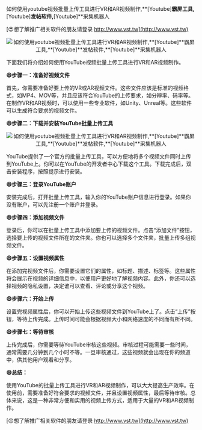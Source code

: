如何使用youtube视频批量上传工具进行VR和AR视频制作,**[Youtube]**霸屏工具,**[Youtube]**发帖软件,**[Youtube]**采集机器人

[😍想了解推广相关软件的朋友请登录 http://www.vst.tw](http://www.vst.tw)

 <center><img src="https://vst.tw/MP4/tuiguang/png/1.png" alt="如何使用youtube视频批量上传工具进行VR和AR视频制作,**[Youtube]**霸屏工具,**[Youtube]**发帖软件,**[Youtube]**采集机器人"></center>

下面我们将介绍如何使用YouTube视频批量上传工具进行VR和AR视频制作。

**😄步骤一：准备好视频文件**

首先，你需要准备好要上传的VR或AR视频文件。这些文件应该是标准的视频格式，如MP4、MOV等，并且应该符合YouTube的上传要求，如分辨率、码率等。在制作VR和AR视频时，可以使用一些专业软件，如Unity、Unreal等。这些软件可以生成符合要求的视频文件。

**😄步骤二：下载并安装YouTube批量上传工具**

 <center><img src="https://vst.tw/MP4/tuiguang/png/1.png" alt="如何使用youtube视频批量上传工具进行VR和AR视频制作,**[Youtube]**霸屏工具,**[Youtube]**发帖软件,**[Youtube]**采集机器人"></center>

YouTube提供了一个官方的批量上传工具，可以方便地将多个视频文件同时上传到YouTube上。你可以在YouTube的开发者中心下载这个工具。下载完成后，双击安装程序，按照提示进行安装。

**😄步骤三：登录YouTube账户**

安装完成后，打开批量上传工具，输入你的YouTube账户信息进行登录。如果你没有账户，可以先注册一个账户并登录。

**😄步骤四：添加视频文件**

登录后，你可以在批量上传工具中添加要上传的视频文件。点击“添加文件”按钮，选择要上传的视频文件所在的文件夹。你也可以选择多个文件夹，批量上传多组视频文件。

**😄步骤五：设置视频属性**

在添加完视频文件后，你需要设置它们的属性，如标题、描述、标签等。这些属性将会展示在视频的详细信息中，以便用户更好地了解视频内容。此外，你还可以选择视频的隐私设置，决定谁可以查看、评论或分享这个视频。

**😄步骤六：开始上传**

设置完视频属性后，你可以开始上传这些视频文件到YouTube上了。点击“上传”按钮，等待上传完成。上传时间可能会根据视频大小和网络速度的不同而有所不同。

**😄步骤七：等待审核**

上传完成后，你需要等待YouTube审核这些视频。审核过程可能需要一些时间，通常需要几分钟到几个小时不等。一旦审核通过，这些视频就会出现在你的频道中，供其他用户观看和分享。

**😄总结：**

使用YouTube的批量上传工具进行VR和AR视频制作，可以大大提高生产效率。在使用前，需要准备好符合要求的视频文件，并且设置视频属性，最后等待审核。总体来说，这是一种非常方便和实用的视频上传方式，适用于大量的VR和AR视频制作。

[😍想了解推广相关软件的朋友请登录 http://www.vst.tw](http://www.vst.tw)



